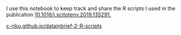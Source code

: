 I use this notebook to keep track and share the R scripts I used in the publication [10.1016/j.scitotenv.2019.135291.](https://doi.org/10.1016/j.scitotenv.2019.135291)

[c-riku.github.io/datainbrief-2-R-scripts](https://c-riku.github.io/datainbrief-2-R-scripts/)
